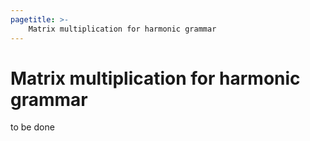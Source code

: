 ```yaml
---
pagetitle: >-
    Matrix multiplication for harmonic grammar
---
```


# Matrix multiplication for harmonic grammar

to be done
